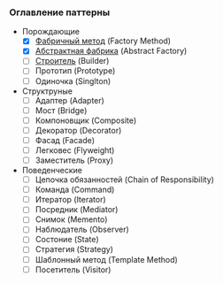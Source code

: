 ### Оглавление паттерны

  - Порождающие
    -  [x] [Фабричный метод](Порождающие%20паттерны/1.%20Фабричный%20метод.md) (Factory Method)
    -  [x] [Абстрактная фабрика](Порождающие%20паттерны/2.%20Абстрактная%20фабрика.md) (Abstract Factory)
    -  [ ] [Строитель](Порождающие%20паттерны/3.%20Строитель.md) (Builder)
    -  [ ] Прототип (Prototype)
    -  [ ] Одиночка (Singlton)
  - Структруные
    -  [ ] Адаптер (Adapter)
    -  [ ] Мост (Bridge)
    -  [ ] Компоновщик (Composite)
    -  [ ] Декоратор (Decorator)
    -  [ ] Фасад (Facade)
    -  [ ] Легковес (Flyweight)
    -  [ ] Заместитель (Proxy)
  - Поведенческие
    -  [ ] Цепочка обязанностей (Chain of Responsibility)
    -  [ ] Команда (Command)
    -  [ ] Итератор (Iterator)
    -  [ ] Посредник (Mediator)
    -  [ ] Снимок (Memento)
    -  [ ] Наблюдатель (Observer)
    -  [ ] Состоние (State)
    -  [ ] Стратегия (Strategy)
    -  [ ] Шаблонный метод (Template Method)
    -  [ ] Посетитель (Visitor)
